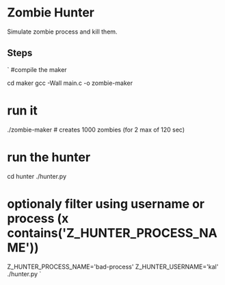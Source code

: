 # Zombie Hunter

Simulate zombie process and kill them.

## Steps
`
#compile the maker

cd maker
gcc -Wall main.c -o zombie-maker

# run it
./zombie-maker # creates 1000 zombies (for 2 max of 120 sec)

# run the hunter
cd hunter
./hunter.py

# optionaly filter using username or process (x contains('Z_HUNTER_PROCESS_NAME'))
Z_HUNTER_PROCESS_NAME='bad-process' Z_HUNTER_USERNAME='kal' ./hunter.py 
`
